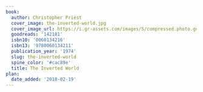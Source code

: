 ```yaml
---
book:
  author: Christopher Priest
  cover_image: the-inverted-world.jpg
  cover_image_url: https://i.gr-assets.com/images/S/compressed.photo.goodreads.com/books/1245646253l/142181.jpg
  goodreads: '142181'
  isbn10: '0060134216'
  isbn13: '9780060134211'
  publication_year: '1974'
  slug: the-inverted-world
  spine_color: '#cac89e'
  title: The Inverted World
plan:
  date_added: '2018-02-19'
---
```

